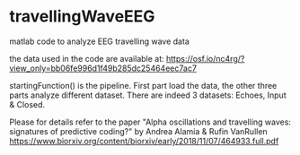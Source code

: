 # travellingWaveEEG
matlab code to analyze EEG travelling wave data

the data used in the code are available at:
https://osf.io/nc4rg/?view_only=bb06fe996d1f49b285dc25464eec7ac7

startingFunction() is the pipeline. 
First part load the data, the other three parts analyze different dataset. 
There are indeed 3 datasets: Echoes, Input & Closed.

Please for details refer to the paper "Alpha oscillations and travelling waves: signatures of predictive coding?" by Andrea Alamia & Rufin VanRullen 
https://www.biorxiv.org/content/biorxiv/early/2018/11/07/464933.full.pdf
